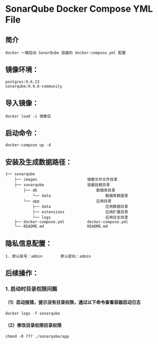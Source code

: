 # SonarQube Docker Compose YML File


## 简介
    docker 一键启动 SonarQube 容器的 docker-compose.yml 配置


## 镜像环境：
	postgres:9.6.23
	sonarqube:9.9.6-community


## 导入镜像：
	docker load -i 镜像包


## 启动命令：
	docker-compose up -d


## 安装及生成数据路径：
    ├── sonarqube 
        ├── images                      镜像文件文件目录
        ├── sonarqube                   容器挂载目录
            ├── db                      	数据库目录
                └── data                   		数据库数据录
            └── app                        	应用目录
                ├── data                   		应用数据目录
                ├── extensions                  应用扩展目录
                └── logs                   		应用日志目录
        ├── docker-compose.yml          docker-compose.yml
        └── README.md                   README.md


## 隐私信息配置：
	1. 默认账号：admin        默认密码：admin


## 后续操作：
### 1. 启动时目录权限问题 
#### （1）启动报错，提示没有目录权限，通过以下命令查看容器启动日志
	docker logs -f sonarqube

#### （2）修改目录权限目录权限
	chmod -R 777 ./sonarqube/app


